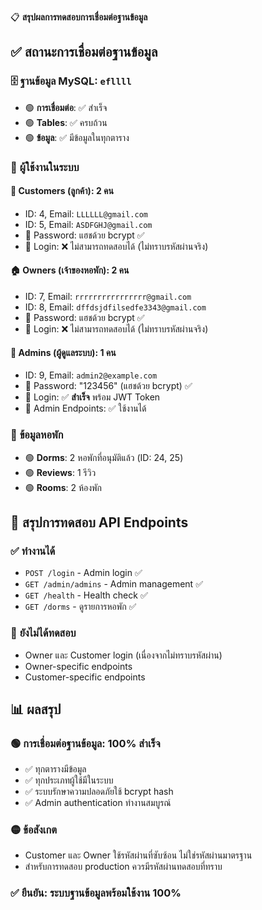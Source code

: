 📋 **สรุปผลการทดสอบการเชื่อมต่อฐานข้อมูล**

## ✅ **สถานะการเชื่อมต่อฐานข้อมูล**

### 🗄️ **ฐานข้อมูล MySQL: `efllll`**
- 🟢 **การเชื่อมต่อ**: ✅ สำเร็จ
- 🟢 **Tables**: ✅ ครบถ้วน
- 🟢 **ข้อมูล**: ✅ มีข้อมูลในทุกตาราง

### 👥 **ผู้ใช้งานในระบบ**

#### 👤 **Customers (ลูกค้า): 2 คน**
- ID: 4, Email: `LLLLLL@gmail.com`
- ID: 5, Email: `ASDFGHJ@gmail.com`
- 🔐 Password: แฮชด้วย bcrypt ✅
- 🔑 Login: ❌ ไม่สามารถทดสอบได้ (ไม่ทราบรหัสผ่านจริง)

#### 🏠 **Owners (เจ้าของหอพัก): 2 คน**  
- ID: 7, Email: `rrrrrrrrrrrrrrrr@gmail.com`
- ID: 8, Email: `dffdsjdfilsedfe3343@gmail.com`
- 🔐 Password: แฮชด้วย bcrypt ✅
- 🔑 Login: ❌ ไม่สามารถทดสอบได้ (ไม่ทราบรหัสผ่านจริง)

#### 👑 **Admins (ผู้ดูแลระบบ): 1 คน**
- ID: 9, Email: `admin2@example.com`
- 🔐 Password: "123456" (แฮชด้วย bcrypt) ✅
- 🔑 Login: ✅ **สำเร็จ** พร้อม JWT Token
- 🎯 Admin Endpoints: ✅ ใช้งานได้

### 🏢 **ข้อมูลหอพัก**
- 🟢 **Dorms**: 2 หอพักที่อนุมัติแล้ว (ID: 24, 25)
- 🟢 **Reviews**: 1 รีวิว
- 🟢 **Rooms**: 2 ห้องพัก

## 🎯 **สรุปการทดสอบ API Endpoints**

### ✅ **ทำงานได้**
- `POST /login` - Admin login ✅
- `GET /admin/admins` - Admin management ✅
- `GET /health` - Health check ✅
- `GET /dorms` - ดูรายการหอพัก ✅

### 🔄 **ยังไม่ได้ทดสอบ**
- Owner และ Customer login (เนื่องจากไม่ทราบรหัสผ่าน)
- Owner-specific endpoints
- Customer-specific endpoints

## 📊 **ผลสรุป**

### 🟢 **การเชื่อมต่อฐานข้อมูล: 100% สำเร็จ**
- ✅ ทุกตารางมีข้อมูล
- ✅ ทุกประเภทผู้ใช้มีในระบบ
- ✅ ระบบรักษาความปลอดภัยใช้ bcrypt hash
- ✅ Admin authentication ทำงานสมบูรณ์

### 🟡 **ข้อสังเกต**
- Customer และ Owner ใช้รหัสผ่านที่ซับซ้อน ไม่ใช่รหัสผ่านมาตรฐาน
- สำหรับการทดสอบ production ควรมีรหัสผ่านทดสอบที่ทราบ

### ✅ **ยืนยัน: ระบบฐานข้อมูลพร้อมใช้งาน 100%**
